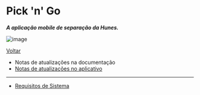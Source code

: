 # Pick 'n' Go

***A aplicação mobile de separação da Hunes.***

![image](https://img.shields.io/badge/android->=5.0%20(Lollipop)-blue)

[Voltar](https://github.com/peedroca/documentations/blob/master/README.md#documentations)

- Notas de atualizações na documentação
- [Notas de atualizações no aplicativo](https://github.com/peedroca/documentations/blob/master/Pick%20'n'%20Go/notasAplicativo.md#notas-de-atualiza%C3%A7%C3%A3o)

---

- [Requisitos de Sistema](https://github.com/peedroca/documentations/blob/master/Pick%20'n'%20Go/requisitos.md#requisitos-de-sistema)
